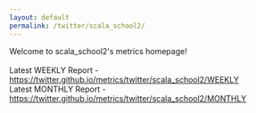 ```yaml
---
layout: default
permalink: /twitter/scala_school2/
---
```

Welcome to scala_school2's metrics homepage!
<br><br>
Latest WEEKLY Report - <a href="https://twitter.github.io/metrics/twitter/scala_school2/WEEKLY">https://twitter.github.io/metrics/twitter/scala_school2/WEEKLY</a>
<br>
Latest MONTHLY Report - <a href="https://twitter.github.io/metrics/twitter/scala_school2/MONTHLY">https://twitter.github.io/metrics/twitter/scala_school2/MONTHLY</a>
<br>
